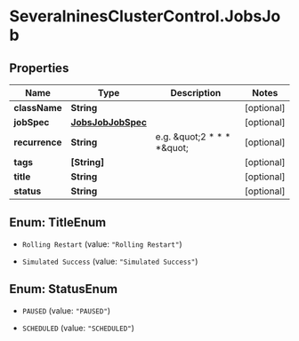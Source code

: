 # SeveralninesClusterControl.JobsJob

## Properties

Name | Type | Description | Notes
------------ | ------------- | ------------- | -------------
**className** | **String** |  | [optional] 
**jobSpec** | [**JobsJobJobSpec**](JobsJobJobSpec.md) |  | [optional] 
**recurrence** | **String** | e.g. \&quot;2 * * * *\&quot; | [optional] 
**tags** | **[String]** |  | [optional] 
**title** | **String** |  | [optional] 
**status** | **String** |  | [optional] 



## Enum: TitleEnum


* `Rolling Restart` (value: `"Rolling Restart"`)

* `Simulated Success` (value: `"Simulated Success"`)





## Enum: StatusEnum


* `PAUSED` (value: `"PAUSED"`)

* `SCHEDULED` (value: `"SCHEDULED"`)




